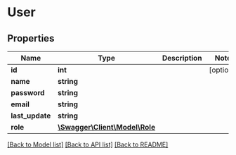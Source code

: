 # User

## Properties
Name | Type | Description | Notes
------------ | ------------- | ------------- | -------------
**id** | **int** |  | [optional] 
**name** | **string** |  | 
**password** | **string** |  | 
**email** | **string** |  | 
**last_update** | **string** |  | 
**role** | [**\Swagger\Client\Model\Role**](Role.md) |  | 

[[Back to Model list]](../README.md#documentation-for-models) [[Back to API list]](../README.md#documentation-for-api-endpoints) [[Back to README]](../README.md)


